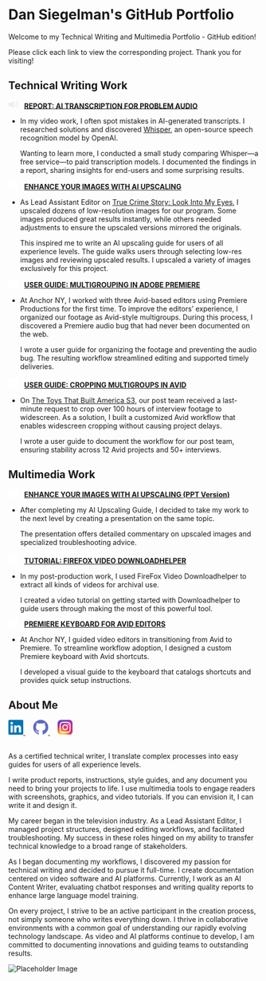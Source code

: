 # Dan Siegelman's GitHub Portfolio

Welcome to my Technical Writing and Multimedia Portfolio - GitHub edition!

Please click each link to view the corresponding project. Thank you for visiting!

## Technical Writing Work

<img src="icons/speaker.png" alt="Icon" width="20">&nbsp;&nbsp;&nbsp;**[REPORT: AI TRANSCRIPTION FOR PROBLEM AUDIO](https://dansiegelman.github.io/Dan-Siegelman-Portfolio/writing/report-transcription)**


- In my video work, I often spot mistakes in AI-generated transcripts. I researched solutions and discovered [Whisper](https://github.com/openai/whisper), an open-source speech recognition model by OpenAI.
  
  Wanting to learn more, I conducted a small study comparing Whisper—a free service—to paid transcription models. I documented the findings in a report, sharing insights for end-users and some surprising results. 



<img src="icons/picture.png" alt="Icon" width="20">&nbsp;&nbsp;&nbsp;**[ENHANCE YOUR IMAGES WITH AI UPSCALING](https://dansiegelman.github.io/Dan-Siegelman-Portfolio/writing/upscaling-guide)**
- As Lead Assistant Editor on [True Crime Story: Look Into My Eyes](https://www.youtube.com/watch?v=mQDIgwOzSxA), I upscaled dozens of low-resolution images for our program. Some images produced great results instantly, while others needed adjustments to ensure the upscaled versions mirrored the originals.

  This inspired me to write an AI upscaling guide for users of all experience levels. The guide walks users through selecting low-res images and reviewing upscaled results. I upscaled a variety of images exclusively for this project.

<img src="icons/film.png" alt="Icon" width="20">&nbsp;&nbsp;&nbsp;**[USER GUIDE: MULTIGROUPING IN ADOBE PREMIERE](https://dansiegelman.github.io/Dan-Siegelman-Portfolio/writing/premiere-multigrouping)**
- At Anchor NY, I worked with three Avid-based editors using Premiere Productions for the first time. To improve the editors’ experience, I organized our footage as Avid-style multigroups. During this process, I discovered a Premiere audio bug that had never been documented on the web.

  I wrote a user guide for organizing the footage and preventing the audio bug. The resulting workflow streamlined editing and supported timely deliveries.

<img src="icons/crop.png" alt="Icon" width="20">&nbsp;&nbsp;&nbsp;**[USER GUIDE: CROPPING MULTIGROUPS IN AVID](https://dansiegelman.github.io/Dan-Siegelman-Portfolio/writing/avid-mgcropping)**
- On [The Toys That Built America S3](https://www.youtube.com/watch?v=xJmQDRVJHQ0), our post team received a last-minute request to crop over 100 hours of interview footage to widescreen. As a solution, I built a customized Avid workflow that enables widescreen cropping without causing project delays.

  I wrote a user guide to document the workflow for our post team, ensuring stability across 12 Avid projects and 50+ interviews.

## Multimedia Work

<img src="icons/camera.png" alt="Icon" width="20">&nbsp;&nbsp;&nbsp;**[ENHANCE YOUR IMAGES WITH AI UPSCALING (PPT Version)](https://dansiegelman.github.io/Dan-Siegelman-Portfolio/multimedia/upscaling-presentation)**

- After completing my AI Upscaling Guide, I decided to take my work to the next level by creating a presentation on the same topic.

  The presentation offers detailed commentary on upscaled images and specialized troubleshooting advice.

<img src="icons/download.png" alt="Icon" width="20">&nbsp;&nbsp;&nbsp;**[TUTORIAL: FIREFOX VIDEO DOWNLOADHELPER](https://dansiegelman.github.io/Dan-Siegelman-Portfolio/multimedia/firefox-tutorial)**

- In my post-production work, I used FireFox Video Downloadhelper to extract all kinds of videos for archival use.

  I created a video tutorial on getting started with Downloadhelper to guide users through making the most of this powerful tool.

<img src="icons/keyboard.png" alt="Icon" width="20">&nbsp;&nbsp;&nbsp;**[PREMIERE KEYBOARD FOR AVID EDITORS](https://dansiegelman.github.io/Dan-Siegelman-Portfolio/multimedia/premiere-keyboard)**

- At Anchor NY, I guided video editors in transitioning from Avid to Premiere. To streamline workflow adoption, I designed a custom Premiere keyboard with Avid shortcuts.

  I developed a visual guide to the keyboard that catalogs shortcuts and provides quick setup instructions.  

## About Me

<a href="https://www.linkedin.com/in/dan-siegelman">
    <img src="icons/LinkedIn_logo_initials.png" alt="LinkedIn" width="30" height="30"> 
</a>&nbsp;&nbsp;&nbsp;
<a href="https://github.com/dansiegelman">
    <img src="icons/github-icon-2.svg" alt="GitHub" width="30" height="30">
</a>&nbsp;&nbsp;&nbsp;
<a href="https://www.instagram.com/flockofsiegelman/">
    <img src="icons/Instagram_icon.png" alt="Instagram" width="30" height="30">
</a>  
<br>
<br>

As a certified technical writer, I translate complex processes into easy guides for users of all experience levels.

I write product reports, instructions, style guides, and any document you need to bring your projects to life. I use multimedia tools to engage readers with screenshots, graphics, and video tutorials. If you can envision it, I can write it and design it.

My career began in the television industry. As a Lead Assistant Editor, I managed project structures, designed editing workflows, and facilitated troubleshooting. My success in these roles hinged on my ability to transfer technical knowledge to a broad range of stakeholders.

As I began documenting my workflows, I discovered my passion for technical writing and decided to pursue it full-time. I create documentation centered on video software and AI platforms. Currently, I work as an AI Content Writer, evaluating chatbot responses and writing quality reports to enhance large language model training.

On every project, I strive to be an active participant in the creation process, not simply someone who writes everything down. I thrive in collaborative environments with a common goal of understanding our rapidly evolving technology landscape. As video and AI platforms continue to develop, I am committed to documenting innovations and guiding teams to outstanding results.

<img src="StyleGuide.gif" alt="Placeholder Image" width="600">




